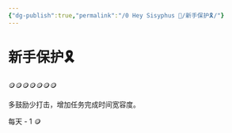 ```yaml
---
{"dg-publish":true,"permalink":"/0 Hey Sisyphus 🤚/新手保护🎗️/"}
---
```


# 新手保护🎗️

🪙🪙🪙🪙🪙🪙🪙

多鼓励少打击，增加任务完成时间宽容度。

每天 - 1 🪙